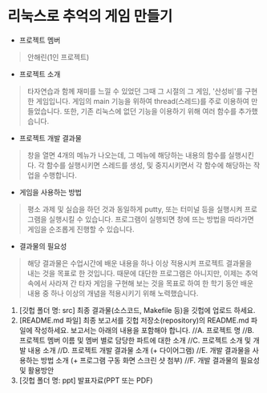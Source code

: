 # 리눅스로 추억의 게임 만들기


* 프로젝트 멤버

> 안해린(1인 프로젝트)


* 프로젝트 소개 

> 타자연습과 함께 재미를 느낄 수 있었던 그때 그 시절의 그 게임, '산성비'를 구현한 게임입니다.
> 게임의 main 기능을 위하여 thread(스레드)를 주로 이용하여 만들었습니다. 
> 또한, 기존 리눅스에 없던 기능을 이용하기 위해 여러 함수를 추가했습니다.


* 프로젝트 개발 결과물

> 창을 열면 4개의 메뉴가 나오는데, 그 메뉴에 해당하는 내용의 함수를 실행시킨다.
> 각 함수를 실행시키면 스레드를 생성, 및 중지시키면서 각 함수에 해당하는 작업을 수행합니다.


* 게임을 사용하는 방법

> 평소 과제 및 실습을 하던 것과 동일하게 putty, 또는 터미널 등을 실행시켜 프로그램을 실행시킬 수 있습니다.
> 프로그램이 실행되면 창에 뜨는 방법을 따라가면 게임을 순조롭게 진행할 수 있습니다.


* 결과물의 필요성

> 해당 결과물은 수업시간에 배운 내용을 하나 이상 적용시켜 프로젝트 결과물을 내는 것을 목표로 한 것입니다.
> 때문에 대단한 프로그램은 아니지만, 이제는 추억 속에서 사라져 간 타자 게임을 구현해 보는 것을 목표로 하여 한 학기 동안 배운 내용 중 하나 이상의 개념을 적용시키기 위해 노력했습니다.



1.	[깃헙 폴더 명: src] 최종 결과물(소스코드, Makefile 등)을 깃헙에 업로드 하세요.
2.	[README.md 파일] 최종 보고서를 깃헙 저장소(repository)의 README.md 파일에 작성하세요. 보고서는 아래의 내용을 포함해야 합니다.
//A.	프로젝트 명 
//B.	프로젝트 멤버 이름 및 멤버 별로 담당한 파트에 대한 소개
//C.	프로젝트 소개 및 개발 내용 소개
//D.	프로젝트 개발 결과물 소개 (+ 다이어그램)
//E.	개발 결과물을 사용하는 방법 소개 (+ 프로그램 구동 화면 스크린 샷 첨부)
//F.	개발 결과물의 필요성 및 활용방안
3.	[깃헙 폴더 명: ppt] 발표자료(PPT 또는 PDF)


